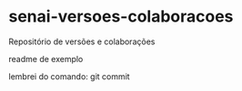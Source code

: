 # senai-versoes-colaboracoes
Repositório de versões e colaborações

readme de exemplo

lembrei do comando: git commit

